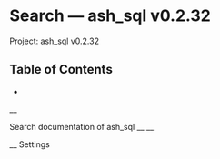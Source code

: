 # Search — ash_sql v0.2.32

Project: ash_sql v0.2.32

## Table of Contents

- 

__

Search documentation of ash_sql __ __

__ Settings

# 
